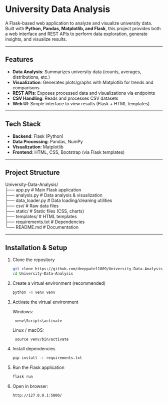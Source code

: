 #  University Data Analysis

A Flask-based web application to analyze and visualize university data.  
Built with **Python, Pandas, Matplotlib, and Flask**, this project provides both a web interface and REST APIs to perform data exploration, generate insights, and visualize results.

---

## Features

- **Data Analysis**: Summarizes university data (counts, averages, distributions, etc.)  
- **Visualization**: Generates plots/graphs with Matplotlib for trends and comparisons  
- **REST APIs**: Exposes processed data and visualizations via endpoints  
- **CSV Handling**: Reads and processes CSV datasets  
- **Web UI**: Simple interface to view results (Flask + HTML templates)  

---

## Tech Stack

- **Backend**: Flask (Python)  
- **Data Processing**: Pandas, NumPy  
- **Visualization**: Matplotlib  
- **Frontend**: HTML, CSS, Bootstrap (via Flask templates)  

---

## Project Structure


University-Data-Analysis/<br>
├── app.py  # Main Flask application<br>
├── analysis.py  # Data analysis & visualization<br>
├── data_loader.py  # Data loading/cleaning utilities<br>
├── csv/  # Raw data files<br>
├── static/  # Static files (CSS, charts)<br>
├── templates/  # HTML templates<br>
├── requirements.txt  # Dependencies<br>
└── README.md  # Documentation

---

## Installation & Setup

1. Clone the repository

    ```bash
    git clone https://github.com/deeppatel1809/University-Data-Analysis.git
    cd University-Data-Analysis
    ```

2. Create a virtual environment (recommended)

    ```bash
    python -m venv venv
    ```

3. Activate the virtual environment

    Windows:
        
        venv\Scripts\activate

    Linux / macOS:

        source venv/bin/activate
        
4. Install dependencies

    ```bash
    pip install -r requirements.txt
    ```

5. Run the Flask application

    ```bash
    flask run
    ```

6. Open in browser:

    ```bash
    http://127.0.0.1:5000/
    ```